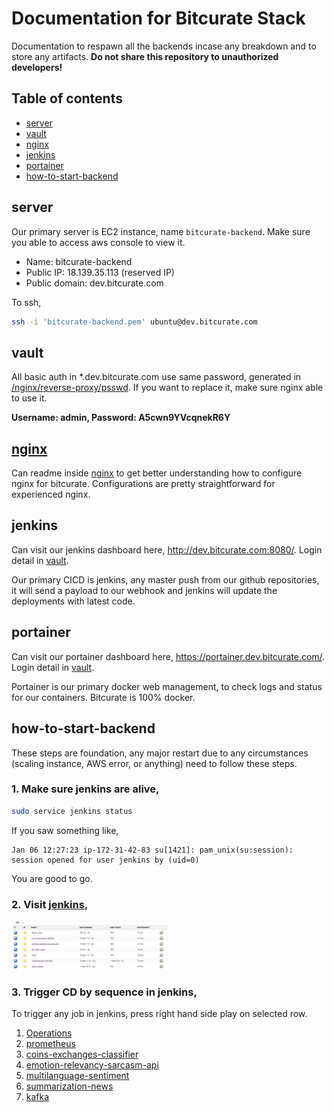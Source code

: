 # Documentation for Bitcurate Stack

Documentation to respawn all the backends incase any breakdown and to store any artifacts. **Do not share this repository to unauthorized developers!**

## Table of contents
  * [server](#server)
  * [vault](#vault)
  * [nginx](#nginx)
  * [jenkins](#jenkins)
  * [portainer](#portainer)
  * [how-to-start-backend](#how-to-start-backend)

## server

Our primary server is EC2 instance, name `bitcurate-backend`. Make sure you able to access aws console to view it.

- Name: bitcurate-backend
- Public IP: 18.139.35.113 (reserved IP)
- Public domain: dev.bitcurate.com

To ssh,

```bash
ssh -i 'bitcurate-backend.pem' ubuntu@dev.bitcurate.com
```

## vault

All basic auth in *.dev.bitcurate.com use same password, generated in [/nginx/reverse-proxy/psswd](https://github.com/bitcurate/nginx/blob/master/reverse-proxy/psswd). If you want to replace it, make sure nginx able to use it.

**Username: admin, Password: A5cwn9YVcqnekR6Y**

## [nginx](https://github.com/bitcurate/nginx)

Can readme inside [nginx](https://github.com/bitcurate/nginx) to get better understanding how to configure nginx for bitcurate. Configurations are pretty straightforward for experienced nginx.

## jenkins

Can visit our jenkins dashboard here, http://dev.bitcurate.com:8080/. Login detail in [vault](#vault).

Our primary CICD is jenkins, any master push from our github repositories, it will send a payload to our webhook and jenkins will update the deployments with latest code.

## portainer

Can visit our portainer dashboard here, https://portainer.dev.bitcurate.com/. Login detail in [vault](#vault).

Portainer is our primary docker web management, to check logs and status for our containers. Bitcurate is 100% docker.

## how-to-start-backend

These steps are foundation, any major restart due to any circumstances (scaling instance, AWS error, or anything) need to follow these steps.

### 1. Make sure jenkins are alive,

```bash
sudo service jenkins status
```

If you saw something like,

```text
Jan 06 12:27:23 ip-172-31-42-83 su[1421]: pam_unix(su:session): session opened for user jenkins by (uid=0)
```

You are good to go.

### 2. Visit [jenkins](http://dev.bitcurate.com:8080/),

<img src="pictures/jenkins.png" width="50%">

### 3. Trigger CD by sequence in jenkins,

To trigger any job in jenkins, press right hand side play on selected row.

1. [Operations](#operations)
2. [prometheus](#prometheus)
3. [coins-exchanges-classifier](#coins-exchanges-classifier)
4. [emotion-relevancy-sarcasm-api](#emotion-relevancy-sarcasm-api)
5. [multilanguage-sentiment](#multilanguage-sentiment)
6. [summarization-news](#summarization-news)
7. [kafka](#kafka)



